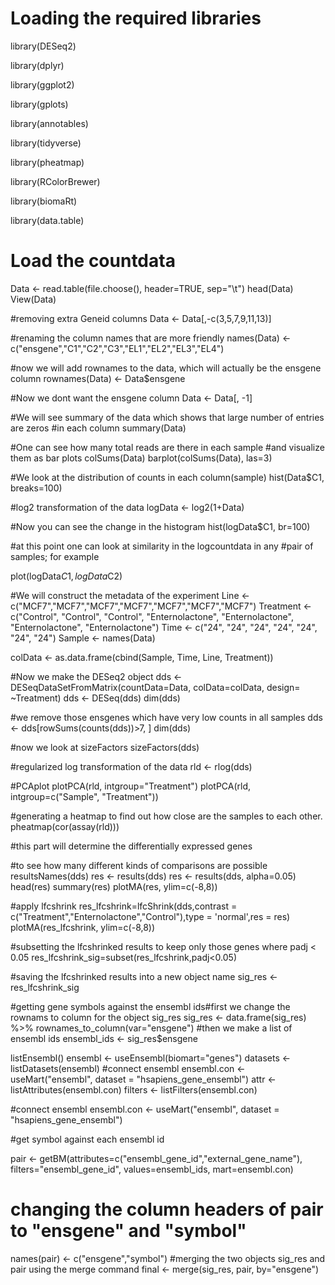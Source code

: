 # Loading the required libraries

library(DESeq2)

library(dplyr)

library(ggplot2)

library(gplots)

library(annotables)

library(tidyverse)

library(pheatmap)

library(RColorBrewer)

library(biomaRt)

library(data.table)


# Load the countdata

Data <- read.table(file.choose(), header=TRUE, sep="\t")
head(Data)
View(Data)

#removing extra Geneid columns
Data <- Data[,-c(3,5,7,9,11,13)]

#renaming the column names that are more friendly
names(Data) <- c("ensgene","C1","C2","C3","EL1","EL2","EL3","EL4")

#now we will add rownames to the data, which will actually be the ensgene column
rownames(Data) <- Data$ensgene

#Now we dont want the ensgene column
Data <- Data[, -1]

#We will see summary of the data which shows that large number of entries are zeros
#in each column
summary(Data)

#One can see how many total reads are there in each sample
#and visualize them as bar plots
colSums(Data)
barplot(colSums(Data), las=3)

#We look at the distribution of counts in each column(sample)
hist(Data$C1, breaks=100)

#log2 transformation of the data
logData <- log2(1+Data)

#Now you can see the change in the histogram
hist(logData$C1, br=100)

#at this point one can look at similarity in the logcountdata in any 
#pair of samples; for example

plot(logData$C1, logData$C2)

#We will construct the metadata of the experiment
Line <- c("MCF7","MCF7","MCF7","MCF7","MCF7","MCF7","MCF7")
Treatment <- c("Control", "Control", "Control", "Enternolactone", "Enternolactone", "Enternolactone", "Enternolactone")
Time <- c("24", "24", "24", "24", "24", "24", "24")
Sample <- names(Data)

colData <- as.data.frame(cbind(Sample, Time, Line, Treatment))

#Now we make the DESeq2 object
dds <- DESeqDataSetFromMatrix(countData=Data, colData=colData, design= ~Treatment)
dds <- DESeq(dds)
dim(dds)

#we remove those ensgenes which have very low counts in all samples
dds <- dds[rowSums(counts(dds))>7, ]
dim(dds)

#now we look at sizeFactors
sizeFactors(dds)

#regularized log transformation of the data
rld <- rlog(dds)

#PCAplot
plotPCA(rld, intgroup="Treatment")
plotPCA(rld, intgroup=c("Sample", "Treatment"))

#generating a heatmap to find out how close are the samples to each other.
pheatmap(cor(assay(rld)))

#this part will determine the differentially expressed genes

#to see how many different kinds of comparisons are possible
resultsNames(dds)
res <- results(dds)
res <- results(dds, alpha=0.05)
head(res)
summary(res)
plotMA(res, ylim=c(-8,8))

#apply lfcshrink
res_lfcshrink=lfcShrink(dds,contrast = c("Treatment","Enternolactone","Control"),type = 'normal',res = res)
plotMA(res_lfcshrink, ylim=c(-8,8))

#subsetting the lfcshrinked results to keep only those genes where padj < 0.05
res_lfcshrink_sig=subset(res_lfcshrink,padj<0.05)

#saving the lfcshrinked results into a new object name
sig_res <- res_lfcshrink_sig

#getting gene symbols against the ensembl ids#first we change the rownams to column for the object sig_res
sig_res <- data.frame(sig_res) %>% rownames_to_column(var="ensgene")
#then we make a list of ensembl ids
ensembl_ids <- sig_res$ensgene

listEnsembl()
ensembl <- useEnsembl(biomart="genes")
datasets <- listDatasets(ensembl)
#connect ensembl
ensembl.con <- useMart("ensembl", dataset = "hsapiens_gene_ensembl")
attr <- listAttributes(ensembl.con)
filters <- listFilters(ensembl.con)

#connect ensembl
ensembl.con <- useMart("ensembl", dataset = "hsapiens_gene_ensembl")

#get symbol against each ensembl id

pair <- getBM(attributes=c("ensembl_gene_id","external_gene_name"), filters="ensembl_gene_id", values=ensembl_ids, mart=ensembl.con)

# changing the column headers of pair to "ensgene" and "symbol"
names(pair) <- c("ensgene","symbol")
#merging the two objects sig_res and pair using the merge command
final <- merge(sig_res, pair, by="ensgene")


